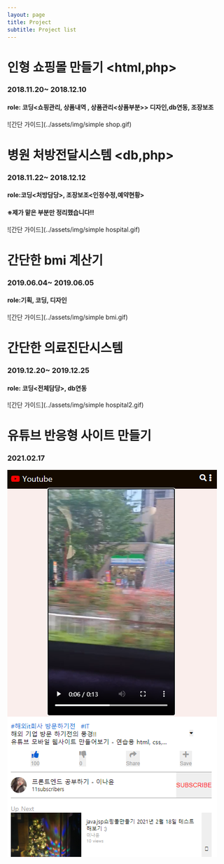 ```yaml
---
layout: page
title: Project
subtitle: Project list
---
```


# 인형 쇼핑몰 만들기 <html,php>
### 2018.11.20~ 2018.12.10
#### role: 코딩<쇼핑관리, 상품내역 , 상품관리<상품부분>> 디자인,db연동, 조장보조
![간단 가이드](../assets/img/simple shop.gif)
<br>

# 병원 처방전달시스템 <db,php>
### 2018.11.22~ 2018.12.12
#### role:코딩<처방담당>, 조장보조<인정수정,예약현황>
#### ※제가 맡은 부분만 정리했습니다!!
![간단 가이드](../assets/img/simple hospital.gif)
<br>


# 간단한 bmi 계산기
### 2019.06.04~ 2019.06.05
#### role:기획, 코딩, 디자인
![간단 가이드](../assets/img/simple bmi.gif)
<br>

# 간단한 의료진단시스템
### 2019.12.20~ 2019.12.25
#### role: 코딩<전체담당>, db연동
![간단 가이드](../assets/img/simple hospital2.gif)
<br>

# 유튜브 반응형 사이트 만들기
### 2021.02.17
![간단 가이드](/assets/img/youtube.PNG)
